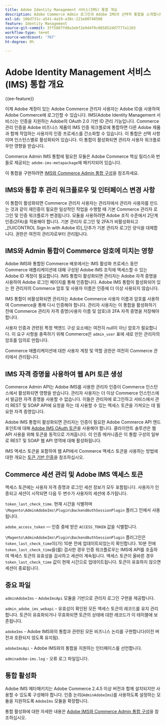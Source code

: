 ```yaml
---
title: Adobe Identity Management 서비스(IMS) 통합 개요
description: Adobe Commerce Admin 로그인과 Adobe IMS의 선택적 통합을 소개합니다.
exl-id: 106d731c-a541-4a19-a38c-221e80740508
feature: Identity Management
source-git-commit: 3ff5807fd0a3ebf2e9d4f9c085852dd7777a1103
workflow-type: tm+mt
source-wordcount: '767'
ht-degree: 0%

---
```


# Adobe Identity Management 서비스(IMS) 통합 개요

{{ee-feature}}

이제 Adobe 계정이 있는 Adobe Commerce 관리자 사용자는 Adobe ID을 사용하여 Adobe Commerce에 로그인할 수 있습니다. IMS(Adobe Identity Management 서비스)는 인증을 지원하는 Adobe의 OAuth 2.0 기반 ID 관리 기능입니다. Commerce 관리 인증을 Adobe 비즈니스 제품의 IMS 인증 워크플로에 통합하면 다른 Adobe 제품과 함께 작업하는 사용자의 인증 프로세스를 간소화할 수 있습니다. 이 통합은 선택 사항이며 인스턴스별로 활성화되어 있습니다. 이 통합이 활성화되면 관리자 사용자 워크플로우만 영향을 받습니다. 

Commerce Admin IMS 통합에 필요한 모듈은 Adobe Commerce 핵심 릴리스와 번들로 제공되는 `adobe-ims-metapackage`에 패키지되어 있습니다.

이 통합을 구현하려면 [IMS와 Commerce Admin 통합 구성](./adobe-ims-config.md)을 참조하세요.

## IMS와 통합 후 관리 워크플로우 및 인터페이스 변경 사항

이 통합이 활성화되면 Commerce 관리자 사용자는 관리자에서 관리자 사용자를 만드는 것과 같이 재인증이 필요한 일상적인 작업을 수행할 때 기본 Commerce 관리자 로그인 및 인증 워크플로가 변경됩니다. 모듈을 사용하려면 Adobe 조직 수준에서 2단계 인증(2FA)을 적용해야 합니다. 기본 관리자 로그인 및 2FA가 비활성화되고 _[!UICONTROL Sign In with Adobe ID]_단추가 기본 관리자 로그인 양식을 대체합니다. 권한은 여전히 관리자로부터 관리됩니다.

## IMS와 Admin 통합이 Commerce 암호에 미치는 영향

Adobe IMS와 통합된 Commerce 배포에서는 IMS 활성화 프로세스 동안 Commerce 애플리케이션에 대해 구성된 Adobe IMS 조직에 액세스할 수 있는 Adobe ID 계정이 필요합니다.  IMS 통합이 활성화되면 관리자는 Adobe 자격 증명을 사용하여 Adobe 로그인 페이지를 통해 인증합니다. Adobe IMS 통합이 활성화되어 있는 한 관리자의 Commerce 암호 및 사용자 이름은 인증에 더 이상 사용되지 않습니다.

IMS 통합이 비활성화되면 관리자는 Adobe Commerce 사용자 이름과 암호를 사용하여 Commerce을 통해 다시 인증해야 합니다. 관리자 사용자는 이 통합을 활성화하기 전에 Commerce 관리자 자격 증명(사용자 이름 및 암호)과 2FA 자격 증명을 저장해야 합니다.

사용자 인증과 관련된 특정 백엔드 구성 요소에는 여전히 null이 아닌 암호가 필요합니다. 이 요구 사항을 충족하기 위해 Commerce은 `admin_user` 표에 새로 만든 관리자의 암호를 임의로 만듭니다.

Commerce 애플리케이션에 대한 사용자 계정 및 역할 권한은 여전히 Commerce 관리에서 관리됩니다.


## IMS 자격 증명을 사용하여 웹 API 토큰 생성

Commerce Admin API는 Adobe IMS를 사용한 관리자 인증이 Commerce 인스턴스에서 활성화되면 영향을 받습니다. 관리자 사용자는 더 이상 Commerce 인스턴스에서 발급한 자격 증명을 사용할 수 없습니다. 이들은 관리자에 로그인하고 서비스에서 관리 REST 및 SOAP API에 요청을 하는 데 사용할 수 있는 액세스 토큰을 가져오는 데 필요한 자격 증명입니다.

Adobe IMS 통합이 활성화되면 관리자는 인증이 필요한 Adobe Commerce API 엔드포인트에 대해 [Adobe IMS OAuth 토큰](https://developer.adobe.com/developer-console/docs/guides/authentication/OAuthIntegration/)을 사용해야 합니다. 클라이언트 솔루션은 웹 API 사용을 위해 토큰을 동적으로 가져옵니다. 이 인증 메커니즘은 이 통합 구성의 일부로 REST 및 SOAP 웹 API 영역에 대해 활성화됩니다.

IMS 액세스 토큰을 포함하여 웹 API에서 Commerce 액세스 토큰을 사용하는 방법에 대한 개요는 [토큰 기반 인증](https://developer.adobe.com/commerce/webapi/get-started/authentication/gs-authentication-token/)을 참조하십시오.

## Commerce 세션 관리 및 Adobe IMS 액세스 토큰

액세스 토큰에는 사용자 자격 증명과 로그인 세션 정보가 모두 포함됩니다. 사용자가 인증되고 세션이 시작되면 다음 두 변수가 사용자의 세션에 추가됩니다.

`token_last_check_time`. 현재 시간을 식별하며 `\Magento\AdminAdobeIms\Plugin\BackendAuthSessionPlugin` 플러그 인에서 사용됩니다.

`adobe_access_token` — 인증 중에 받은 `ACCESS_TOKEN` 값을 식별합니다.

`\Magento\AdminAdobeIms\Plugin\BackendAuthSessionPlugin` 플러그인은 `token_last_check_time`이(가) 10분 전에 업데이트되었는지 확인합니다. 10분 전에 `token_last_check_time`을(를) 검사한 경우 인증 워크플로우는 IMS에 API를 호출하여 액세스 토큰의 유효성을 검사하고 세션이 계속됩니다. 액세스 토큰이 올바른 경우 `token_last_check_time` 값이 현재 시간으로 업데이트됩니다. 토큰이 유효하지 않으면 세션이 종료됩니다.

## 중요 파일

`adminAdobeIms` - `AdobeImsApi` 모듈을 기반으로 관리자 로그인 구현을 제공합니다.

`admin_adobe_ims_webapi` - 유효성이 확인된 모든 액세스 토큰의 레코드를 유지 관리합니다. 토큰이 유효화되거나 무효화되면 토큰의 상태에 대한 레코드가 이 테이블에 보존됩니다.

`adobeIms` - Adobe IMS와의 통합과 관련된 모든 비즈니스 논리를 구현합니다(이전 버전과 호환되지 않도록 유지됨).

`adobeImsApi` - Adobe IMS와의 통합을 지원하는 인터페이스를 선언합니다.

`adminadobe-ims.log` - 오류 로그 파일입니다.

## 통합 활성화

Adobe IMS 메타패키지는 Adobe Commerce 2.4.5 이상 버전과 함께 설치되지만 사용할 수 있도록 구성해야 합니다. 인증 논리(`AdminAdobeIms`)를 사용하도록 설정하는 모듈을 지원하도록 `AdobeIms` 모듈을 확장합니다.

통합 활성화에 대한 자세한 내용은 [Adobe IMS와 Commerce Admin 통합 구성](./adobe-ims-config.md)을 참조하십시오.
